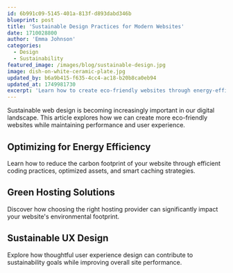```yaml
---
id: 6b991c09-5145-401a-813f-d893dabd346b
blueprint: post
title: 'Sustainable Design Practices for Modern Websites'
date: 1710028800
author: 'Emma Johnson'
categories:
  - Design
  - Sustainability
featured_image: /images/blog/sustainable-design.jpg
image: dish-on-white-ceramic-plate.jpg
updated_by: b6a9b415-f635-4cc4-ac18-b20b8ca0eb94
updated_at: 1749981730
excerpt: 'Learn how to create eco-friendly websites through energy-efficient coding, green hosting solutions, and sustainable UX design practices that benefit both users and the environment.'
---
```

Sustainable web design is becoming increasingly important in our digital landscape. This article explores how we can create more eco-friendly websites while maintaining performance and user experience.

## Optimizing for Energy Efficiency

Learn how to reduce the carbon footprint of your website through efficient coding practices, optimized assets, and smart caching strategies.

## Green Hosting Solutions

Discover how choosing the right hosting provider can significantly impact your website's environmental footprint.

## Sustainable UX Design

Explore how thoughtful user experience design can contribute to sustainability goals while improving overall site performance. 